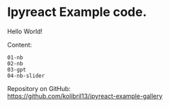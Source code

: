# Ipyreact Example code.

Hello World! 


Content:

```{toctree}
01-nb
02-nb
03-gpt
04-nb-slider
```

Repository on GitHub:  
<https://github.com/kolibril13/ipyreact-example-gallery>






